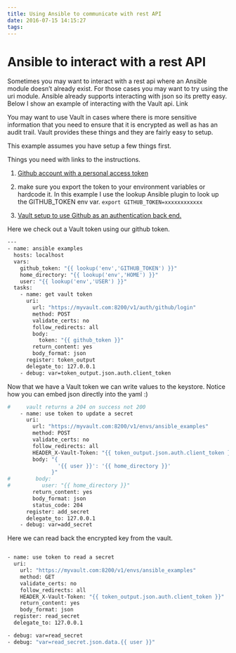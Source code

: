 ```yaml
---
title: Using Ansible to communicate with rest API
date: 2016-07-15 14:15:27
tags:
---
```


# Ansible to interact with a rest API
Sometimes you may want to interact with a rest api where an Ansible module doesn’t already exist. For those cases you may want to try using the uri module. Ansible already supports interacting with json so its pretty easy. Below I show an example of interacting with the Vault api. Link

You may want to use Vault in cases where there is more sensitive information that you need to ensure that it is encrypted as well as has an audit trail. Vault provides these things and they are fairly easy to setup.

This example assumes you have setup a few things first.

Things you need with links to the instructions.

1. [Github account with a personal access token](https://github.com/blog/1509-personal-api-tokens)

2. make sure you export the token to your environment variables or hardcode it. In this example I use the lookup Ansible plugin to look up the GITHUB_TOKEN env var. ```export GITHUB_TOKEN=xxxxxxxxxxxx```

3. [Vault setup to use Github as an authentication back end.](https://www.vaultproject.io/docs/auth/github.html)


Here we check out a Vault token using our github token.

``` bash
---
- name: ansible examples
  hosts: localhost
  vars:
    github_token: "{{ lookup('env','GITHUB_TOKEN') }}"
    home_directory: "{{ lookup('env','HOME') }}"
    user: "{{ lookup('env','USER') }}"
  tasks:
    - name: get vault token
      uri:
        url: "https://myvault.com:8200/v1/auth/github/login"
        method: POST
        validate_certs: no
        follow_redirects: all
        body:
          token: "{{ github_token }}"
        return_content: yes
        body_format: json
      register: token_output
      delegate_to: 127.0.0.1
    - debug: var=token_output.json.auth.client_token

```

Now that we have a Vault token we can write values to the keystore. Notice how you can embed json directly into the yaml :)

``` bash
#     vault returns a 204 on success not 200
    - name: use token to update a secret
      uri:
        url: "https://myvault.com:8200/v1/envs/ansible_examples"
        method: POST
        validate_certs: no
        follow_redirects: all
        HEADER_X-Vault-Token: "{{ token_output.json.auth.client_token }}"
        body: "{
                '{{ user }}': '{{ home_directory }}'
              }"
#        body:
#          user: "{{ home_directory }}"
        return_content: yes
        body_format: json
        status_code: 204
      register: add_secret
      delegate_to: 127.0.0.1
    - debug: var=add_secret

```

Here we can read back the encrypted key from the vault.

``` bash 

- name: use token to read a secret
  uri:
    url: "https://myvault.com:8200/v1/envs/ansible_examples"
    method: GET
    validate_certs: no
    follow_redirects: all
    HEADER_X-Vault-Token: "{{ token_output.json.auth.client_token }}"
    return_content: yes
    body_format: json
  register: read_secret
  delegate_to: 127.0.0.1

- debug: var=read_secret
- debug: "var=read_secret.json.data.{{ user }}"

```









